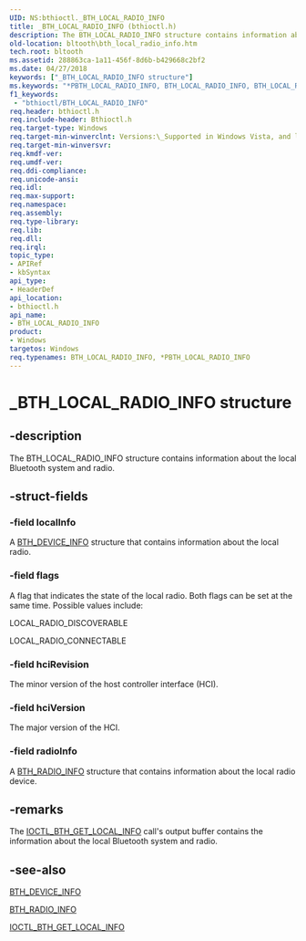 ```yaml
---
UID: NS:bthioctl._BTH_LOCAL_RADIO_INFO
title: _BTH_LOCAL_RADIO_INFO (bthioctl.h)
description: The BTH_LOCAL_RADIO_INFO structure contains information about the local Bluetooth system and radio.
old-location: bltooth\bth_local_radio_info.htm
tech.root: bltooth
ms.assetid: 288863ca-1a11-456f-8d6b-b429668c2bf2
ms.date: 04/27/2018
keywords: ["_BTH_LOCAL_RADIO_INFO structure"]
ms.keywords: "*PBTH_LOCAL_RADIO_INFO, BTH_LOCAL_RADIO_INFO, BTH_LOCAL_RADIO_INFO structure [Bluetooth Devices], PBTH_LOCAL_RADIO_INFO, PBTH_LOCAL_RADIO_INFO structure pointer [Bluetooth Devices], _BTH_LOCAL_RADIO_INFO, bltooth.bth_local_radio_info, bth_structs_8d140abe-9333-4e54-b55b-4ebbd3e1fca3.xml, bthioctl/BTH_LOCAL_RADIO_INFO, bthioctl/PBTH_LOCAL_RADIO_INFO"
f1_keywords:
 - "bthioctl/BTH_LOCAL_RADIO_INFO"
req.header: bthioctl.h
req.include-header: Bthioctl.h
req.target-type: Windows
req.target-min-winverclnt: Versions:\_Supported in Windows Vista, and later.
req.target-min-winversvr: 
req.kmdf-ver: 
req.umdf-ver: 
req.ddi-compliance: 
req.unicode-ansi: 
req.idl: 
req.max-support: 
req.namespace: 
req.assembly: 
req.type-library: 
req.lib: 
req.dll: 
req.irql: 
topic_type:
- APIRef
- kbSyntax
api_type:
- HeaderDef
api_location:
- bthioctl.h
api_name:
- BTH_LOCAL_RADIO_INFO
product:
- Windows
targetos: Windows
req.typenames: BTH_LOCAL_RADIO_INFO, *PBTH_LOCAL_RADIO_INFO
---
```


# _BTH_LOCAL_RADIO_INFO structure


## -description


The BTH_LOCAL_RADIO_INFO structure contains information about the local Bluetooth system and
  radio.


## -struct-fields




### -field localInfo

A 
     <a href="https://go.microsoft.com/fwlink/p/?linkid=50713">BTH_DEVICE_INFO</a> structure that contains
     information about the local radio.


### -field flags

A flag that indicates the state of the local radio. Both flags can be set at the same time.
     Possible values include:
     

LOCAL_RADIO_DISCOVERABLE





LOCAL_RADIO_CONNECTABLE


### -field hciRevision

The minor version of the host controller interface (HCI).


### -field hciVersion

The major version of the HCI.


### -field radioInfo

A 
     <a href="https://docs.microsoft.com/windows-hardware/drivers/ddi/bthioctl/ns-bthioctl-_bth_radio_info">BTH_RADIO_INFO</a> structure that contains
     information about the local radio device.


## -remarks



The 
    <a href="https://docs.microsoft.com/windows-hardware/drivers/ddi/bthioctl/ni-bthioctl-ioctl_bth_get_local_info">IOCTL_BTH_GET_LOCAL_INFO</a> call's
    output buffer contains the information about the local Bluetooth system and radio.




## -see-also




<a href="https://go.microsoft.com/fwlink/p/?linkid=50713">BTH_DEVICE_INFO</a>



<a href="https://docs.microsoft.com/windows-hardware/drivers/ddi/bthioctl/ns-bthioctl-_bth_radio_info">BTH_RADIO_INFO</a>



<a href="https://docs.microsoft.com/windows-hardware/drivers/ddi/bthioctl/ni-bthioctl-ioctl_bth_get_local_info">IOCTL_BTH_GET_LOCAL_INFO</a>
 

 

